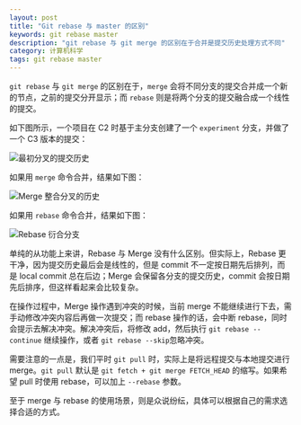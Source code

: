 ```yaml
---
layout: post
title: "Git rebase 与 master 的区别"
keywords: git rebase master
description: "git rebase 与 git merge 的区别在于合并是提交历史处理方式不同"
category: 计算机科学
tags: git rebase master
---
```


`git rebase` 与 `git merge` 的区别在于，`merge` 会将不同分支的提交合并成一个新的节点，之前的提交分开显示；而 `rebase` 则是将两个分支的提交融合成一个线性的提交。

如下图所示，一个项目在 C2 时基于主分支创建了一个 `experiment` 分支，并做了一个 C3 版本的提交：

![ 最初分叉的提交历史](http://ww4.sinaimg.cn/mw690/c3c88275jw1f2h5vcke78j208m06tjrh.jpg)

如果用 `merge` 命令合并，结果如下图：

![Merge 整合分叉的历史](http://ww3.sinaimg.cn/mw690/c3c88275jw1f2h5vh822oj20au06owen.jpg)

如果用 `rebase` 命令合并，结果如下图：

![Rebase 衍合分支](http://ww4.sinaimg.cn/mw690/c3c88275jw1f2h5vl2v6zj20au055wem.jpg)

单纯的从功能上来讲，Rebase 与 Merge 没有什么区别。但实际上，Rebase 更干净，因为提交历史最后会是线性的，但是 commit 不一定按日期先后排列，而是 local commit 总在后边；Merge 会保留各分支的提交历史，commit 会按日期先后排序，但这样看起来会比较复杂。

在操作过程中，Merge 操作遇到冲突的时候，当前 merge 不能继续进行下去，需手动修改冲突内容后再做一次提交；而 rebase 操作的话，会中断 rebase，同时会提示去解决冲突。解决冲突后，将修改 add，然后执行 `git rebase --continue` 继续操作，或者 `git rebase --skip`忽略冲突。

需要注意的一点是，我们平时 `git pull` 时，实际上是将远程提交与本地提交进行 merge。`git pull` 默认是 `git fetch + git merge FETCH_HEAD` 的缩写。如果希望 pull 时使用 rebase，可以加上 `--rebase` 参数。

至于 merge 与 rebase 的使用场景，则是众说纷纭，具体可以根据自己的需求选择合适的方式。